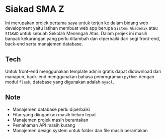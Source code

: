 # Siakad SMA Z

Ini merupakan projek pertama saya untuk terjun ke dalam bidang web development yaitu latihan membuat web app berupa `Sistem Akademik` atau `SIAKAD` untuk sebuah Sekolah Menengah Atas. Dalam projek ini masih banyak kekurangan yang perlu ditambah dan diperbaiki dari segi front-end, back-end serta manajemen database.

## Tech

Untuk front-end menggunakan template admin gratis dapat didownload dari manapun, back-end menggunakan bahasa pemrograman `python` dengan modul `flask`, database yang digunakan adalah `mysql`.

## Note

- Manajemen database perlu diperbaiki
- Fitur yang diingankan masih belum tepat
- Manajemen projek masih berantakan
- Pemahaman API masih kurang
- Manajemen design system untuk folder dan file masih berantakan
